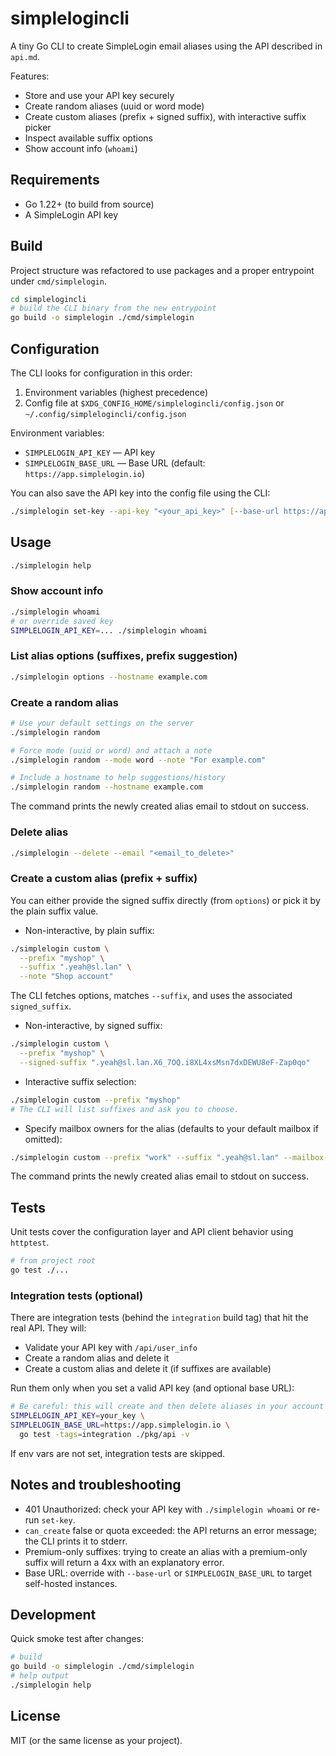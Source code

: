# simplelogincli

A tiny Go CLI to create SimpleLogin email aliases using the API described in `api.md`.

Features:
- Store and use your API key securely
- Create random aliases (uuid or word mode)
- Create custom aliases (prefix + signed suffix), with interactive suffix picker
- Inspect available suffix options
- Show account info (`whoami`)

## Requirements
- Go 1.22+ (to build from source)
- A SimpleLogin API key

## Build
Project structure was refactored to use packages and a proper entrypoint under `cmd/simplelogin`.

```zsh
cd simplelogincli
# build the CLI binary from the new entrypoint
go build -o simplelogin ./cmd/simplelogin
```

## Configuration
The CLI looks for configuration in this order:
1) Environment variables (highest precedence)
2) Config file at `$XDG_CONFIG_HOME/simplelogincli/config.json` or `~/.config/simplelogincli/config.json`

Environment variables:
- `SIMPLELOGIN_API_KEY` — API key
- `SIMPLELOGIN_BASE_URL` — Base URL (default: `https://app.simplelogin.io`)

You can also save the API key into the config file using the CLI:
```zsh
./simplelogin set-key --api-key "<your_api_key>" [--base-url https://app.simplelogin.io]
```

## Usage
```zsh
./simplelogin help
```

### Show account info
```zsh
./simplelogin whoami
# or override saved key
SIMPLELOGIN_API_KEY=... ./simplelogin whoami
```

### List alias options (suffixes, prefix suggestion)
```zsh
./simplelogin options --hostname example.com
```

### Create a random alias
```zsh
# Use your default settings on the server
./simplelogin random

# Force mode (uuid or word) and attach a note
./simplelogin random --mode word --note "For example.com"

# Include a hostname to help suggestions/history
./simplelogin random --hostname example.com
```
The command prints the newly created alias email to stdout on success.

### Delete alias
```zsh
./simplelogin --delete --email "<email_to_delete>"
```


### Create a custom alias (prefix + suffix)
You can either provide the signed suffix directly (from `options`) or pick it by the plain suffix value.

- Non-interactive, by plain suffix:
```zsh
./simplelogin custom \
  --prefix "myshop" \
  --suffix ".yeah@sl.lan" \
  --note "Shop account"
```
The CLI fetches options, matches `--suffix`, and uses the associated `signed_suffix`.

- Non-interactive, by signed suffix:
```zsh
./simplelogin custom \
  --prefix "myshop" \
  --signed-suffix ".yeah@sl.lan.X6_7OQ.i8XL4xsMsn7dxDEWU8eF-Zap0qo"
```

- Interactive suffix selection:
```zsh
./simplelogin custom --prefix "myshop"
# The CLI will list suffixes and ask you to choose.
```

- Specify mailbox owners for the alias (defaults to your default mailbox if omitted):
```zsh
./simplelogin custom --prefix "work" --suffix ".yeah@sl.lan" --mailbox-ids "1,2"
```

The command prints the newly created alias email to stdout on success.

## Tests
Unit tests cover the configuration layer and API client behavior using `httptest`.

```zsh
# from project root
go test ./...
```

### Integration tests (optional)
There are integration tests (behind the `integration` build tag) that hit the real API. They will:
- Validate your API key with `/api/user_info`
- Create a random alias and delete it
- Create a custom alias and delete it (if suffixes are available)

Run them only when you set a valid API key (and optional base URL):
```zsh
# Be careful: this will create and then delete aliases in your account
SIMPLELOGIN_API_KEY=your_key \
SIMPLELOGIN_BASE_URL=https://app.simplelogin.io \
  go test -tags=integration ./pkg/api -v
```
If env vars are not set, integration tests are skipped.

## Notes and troubleshooting
- 401 Unauthorized: check your API key with `./simplelogin whoami` or re-run `set-key`.
- `can_create` false or quota exceeded: the API returns an error message; the CLI prints it to stderr.
- Premium-only suffixes: trying to create an alias with a premium-only suffix will return a 4xx with an explanatory error.
- Base URL: override with `--base-url` or `SIMPLELOGIN_BASE_URL` to target self-hosted instances.

## Development
Quick smoke test after changes:
```zsh
# build
go build -o simplelogin ./cmd/simplelogin
# help output
./simplelogin help
```

## License
MIT (or the same license as your project).
